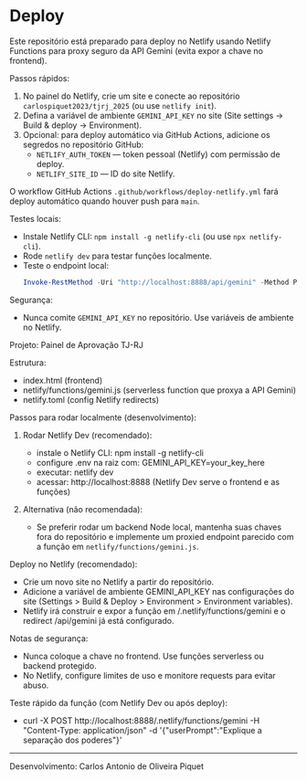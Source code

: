 # Deploy

Este repositório está preparado para deploy no Netlify usando Netlify Functions para proxy seguro da API Gemini (evita expor a chave no frontend).

Passos rápidos:

1. No painel do Netlify, crie um site e conecte ao repositório `carlospiquet2023/tjrj_2025` (ou use `netlify init`).
2. Defina a variável de ambiente `GEMINI_API_KEY` no site (Site settings → Build & deploy → Environment).
3. Opcional: para deploy automático via GitHub Actions, adicione os segredos no repositório GitHub:
    - `NETLIFY_AUTH_TOKEN` — token pessoal (Netlify) com permissão de deploy.
    - `NETLIFY_SITE_ID` — ID do site Netlify.

O workflow GitHub Actions `.github/workflows/deploy-netlify.yml` fará deploy automático quando houver push para `main`.

Testes locais:

- Instale Netlify CLI: `npm install -g netlify-cli` (ou use `npx netlify-cli`).
- Rode `netlify dev` para testar funções localmente.
- Teste o endpoint local:
   ```powershell
   Invoke-RestMethod -Uri "http://localhost:8888/api/gemini" -Method Post -ContentType "application/json" -Body (@{userPrompt="Teste";} | ConvertTo-Json)
   ```

Segurança:
- Nunca comite `GEMINI_API_KEY` no repositório. Use variáveis de ambiente no Netlify.

Projeto: Painel de Aprovação TJ-RJ

Estrutura:
- index.html (frontend)
- netlify/functions/gemini.js (serverless function que proxya a API Gemini)
- netlify.toml (config Netlify redirects)

Passos para rodar localmente (desenvolvimento):
1. Rodar Netlify Dev (recomendado):
   - instale o Netlify CLI: npm install -g netlify-cli
   - configure .env na raiz com: GEMINI_API_KEY=your_key_here
   - executar: netlify dev
   - acessar: http://localhost:8888 (Netlify Dev serve o frontend e as funções)

2. Alternativa (não recomendada):
   - Se preferir rodar um backend Node local, mantenha suas chaves fora do repositório e implemente um proxied endpoint parecido com a função em `netlify/functions/gemini.js`.

Deploy no Netlify (recomendado):
- Crie um novo site no Netlify a partir do repositório.
- Adicione a variável de ambiente GEMINI_API_KEY nas configurações do site (Settings > Build & Deploy > Environment > Environment variables).
- Netlify irá construir e expor a função em /.netlify/functions/gemini e o redirect /api/gemini já está configurado.

Notas de segurança:
- Nunca coloque a chave no frontend. Use funções serverless ou backend protegido.
- No Netlify, configure limites de uso e monitore requests para evitar abuso.

Teste rápido da função (com Netlify Dev ou após deploy):
- curl -X POST http://localhost:8888/.netlify/functions/gemini -H "Content-Type: application/json" -d '{"userPrompt":"Explique a separação dos poderes"}'

---
Desenvolvimento: Carlos Antonio de Oliveira Piquet
